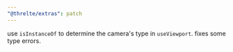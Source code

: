 ```yaml
---
"@threlte/extras": patch
---
```


use `isInstanceOf` to determine the camera's type in `useViewport`. fixes some type errors.
